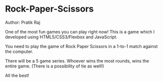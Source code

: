 # Rock-Paper-Scissors

Author: Pratik Raj

One of the most fun games you can play right now!
This is a game which I developed using HTML5/CSS3/Flexbox and
JavaScript.

You need to play the game of Rock Paper Scissors
in a 1-to-1 match against the computer.

There will be a 5 game series. Whoever wins the most rounds,
wins the entire game. (There is a possibility of tie as well!)

All the best!
